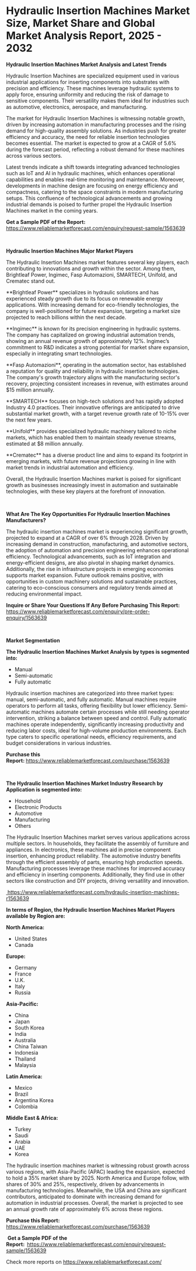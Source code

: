 <p><h1>Hydraulic Insertion Machines Market Size, Market Share and Global Market Analysis Report, 2025 - 2032</h1></p><p><strong>Hydraulic Insertion Machines Market Analysis and Latest Trends</strong></p>
<p><p>Hydraulic Insertion Machines are specialized equipment used in various industrial applications for inserting components into substrates with precision and efficiency. These machines leverage hydraulic systems to apply force, ensuring uniformity and reducing the risk of damage to sensitive components. Their versatility makes them ideal for industries such as automotive, electronics, aerospace, and manufacturing.</p><p>The market for Hydraulic Insertion Machines is witnessing notable growth, driven by increasing automation in manufacturing processes and the rising demand for high-quality assembly solutions. As industries push for greater efficiency and accuracy, the need for reliable insertion technologies becomes essential. The market is expected to grow at a CAGR of 5.6% during the forecast period, reflecting a robust demand for these machines across various sectors.</p><p>Latest trends indicate a shift towards integrating advanced technologies such as IoT and AI in hydraulic machines, which enhances operational capabilities and enables real-time monitoring and maintenance. Moreover, developments in machine design are focusing on energy efficiency and compactness, catering to the space constraints in modern manufacturing setups. This confluence of technological advancements and growing industrial demands is poised to further propel the Hydraulic Insertion Machines market in the coming years.</p></p>
<p><strong>Get a Sample PDF of the Report:&nbsp;</strong> <a href="https://www.reliablemarketforecast.com/enquiry/request-sample/1563639?utm_campaign=3327&utm_medium=2&utm_source=Github&utm_content=ia&utm_term=11042025&utm_id=hydraulic-insertion-machines">https://www.reliablemarketforecast.com/enquiry/request-sample/1563639</a></p>
<p>&nbsp;</p>
<p><strong>Hydraulic Insertion Machines Major Market Players</strong></p>
<p><p>The Hydraulic Insertion Machines market features several key players, each contributing to innovations and growth within the sector. Among them, Brightleaf Power, Ingimec, Fasp Automazioni, SMARTECH, Unifold, and Crematec stand out.</p><p>**Brightleaf Power** specializes in hydraulic solutions and has experienced steady growth due to its focus on renewable energy applications. With increasing demand for eco-friendly technologies, the company is well-positioned for future expansion, targeting a market size projected to reach billions within the next decade.</p><p>**Ingimec** is known for its precision engineering in hydraulic systems. The company has capitalized on growing industrial automation trends, showing an annual revenue growth of approximately 12%. Ingimec’s commitment to R&D indicates a strong potential for market share expansion, especially in integrating smart technologies.</p><p>**Fasp Automazioni**, operating in the automation sector, has established a reputation for quality and reliability in hydraulic insertion technologies. The company's growth trajectory aligns with the manufacturing sector's recovery, projecting consistent increases in revenue, with estimates around $15 million annually.</p><p>**SMARTECH** focuses on high-tech solutions and has rapidly adopted Industry 4.0 practices. Their innovative offerings are anticipated to drive substantial market growth, with a target revenue growth rate of 10-15% over the next few years.</p><p>**Unifold** provides specialized hydraulic machinery tailored to niche markets, which has enabled them to maintain steady revenue streams, estimated at $8 million annually. </p><p>**Crematec** has a diverse product line and aims to expand its footprint in emerging markets, with future revenue projections growing in line with market trends in industrial automation and efficiency.</p><p>Overall, the Hydraulic Insertion Machines market is poised for significant growth as businesses increasingly invest in automation and sustainable technologies, with these key players at the forefront of innovation.</p></p>
<p>&nbsp;</p>
<p><strong>What Are The Key Opportunities For Hydraulic Insertion Machines Manufacturers?</strong></p>
<p><p>The hydraulic insertion machines market is experiencing significant growth, projected to expand at a CAGR of over 6% through 2028. Driven by increasing demand in construction, manufacturing, and automotive sectors, the adoption of automation and precision engineering enhances operational efficiency. Technological advancements, such as IoT integration and energy-efficient designs, are also pivotal in shaping market dynamics. Additionally, the rise in infrastructure projects in emerging economies supports market expansion. Future outlook remains positive, with opportunities in custom machinery solutions and sustainable practices, catering to eco-conscious consumers and regulatory trends aimed at reducing environmental impact.</p></p>
<p><strong>Inquire or Share Your Questions If Any Before Purchasing This Report:</strong> <a href="https://www.reliablemarketforecast.com/enquiry/pre-order-enquiry/1563639?utm_campaign=3327&utm_medium=2&utm_source=Github&utm_content=ia&utm_term=11042025&utm_id=hydraulic-insertion-machines">https://www.reliablemarketforecast.com/enquiry/pre-order-enquiry/1563639</a></p>
<p>&nbsp;</p>
<p><strong>Market Segmentation</strong></p>
<p><strong>The Hydraulic Insertion Machines Market Analysis by types is segmented into:</strong></p>
<p><ul><li>Manual</li><li>Semi-automatic</li><li>Fully automatic</li></ul></p>
<p><p>Hydraulic insertion machines are categorized into three market types: manual, semi-automatic, and fully automatic. Manual machines require operators to perform all tasks, offering flexibility but lower efficiency. Semi-automatic machines automate certain processes while still needing operator intervention, striking a balance between speed and control. Fully automatic machines operate independently, significantly increasing productivity and reducing labor costs, ideal for high-volume production environments. Each type caters to specific operational needs, efficiency requirements, and budget considerations in various industries.</p></p>
<p><strong>Purchase this Report:&nbsp;</strong><a href="https://www.reliablemarketforecast.com/purchase/1563639?utm_campaign=3327&utm_medium=2&utm_source=Github&utm_content=ia&utm_term=11042025&utm_id=hydraulic-insertion-machines">https://www.reliablemarketforecast.com/purchase/1563639</a></p>
<p>&nbsp;</p>
<p><strong>The Hydraulic Insertion Machines Market Industry Research by Application is segmented into:</strong></p>
<p><ul><li>Household</li><li>Electronic Products</li><li>Automotive</li><li>Manufacturing</li><li>Others</li></ul></p>
<p><p>The Hydraulic Insertion Machines market serves various applications across multiple sectors. In households, they facilitate the assembly of furniture and appliances. In electronics, these machines aid in precise component insertion, enhancing product reliability. The automotive industry benefits through the efficient assembly of parts, ensuring high production speeds. Manufacturing processes leverage these machines for improved accuracy and efficiency in inserting components. Additionally, they find use in other sectors like construction and DIY projects, driving versatility and innovation.</p></p>
<p><a href="https://www.reliablemarketforecast.com/hydraulic-insertion-machines-r1563639?utm_campaign=3327&utm_medium=2&utm_source=Github&utm_content=ia&utm_term=11042025&utm_id=hydraulic-insertion-machines">&nbsp;https://www.reliablemarketforecast.com/hydraulic-insertion-machines-r1563639</a></p>
<p><strong>In terms of Region, the Hydraulic Insertion Machines Market Players available by Region are:</strong></p>
<p>
    <p> <strong> North America: </strong>
        <ul>
            <li>United States</li>
            <li>Canada</li>
        </ul>
        </p> 
    <p> <strong> Europe: </strong>
        <ul>
            <li>Germany</li>
            <li>France</li>
            <li>U.K.</li>
            <li>Italy</li>
            <li>Russia</li>
        </ul>
        </p> 
    <p> <strong> Asia-Pacific: </strong>
        <ul>
            <li>China</li>
            <li>Japan</li>
            <li>South Korea</li>
            <li>India</li>
            <li>Australia</li>
            <li>China Taiwan</li>
            <li>Indonesia</li>
            <li>Thailand</li>
            <li>Malaysia</li>
        </ul>
        </p> 
    <p> <strong> Latin America: </strong>
        <ul>
            <li>Mexico</li>
            <li>Brazil</li>
            <li>Argentina Korea</li>
            <li>Colombia</li>
        </ul>
        </p> 
    <p> <strong> Middle East & Africa: </strong>
        <ul>
            <li>Turkey</li>
            <li>Saudi</li>
            <li>Arabia</li>
            <li>UAE</li>
            <li>Korea</li>
        </ul>
    </p>
    </p>
<p><p>The hydraulic insertion machines market is witnessing robust growth across various regions, with Asia-Pacific (APAC) leading the expansion, expected to hold a 35% market share by 2025. North America and Europe follow, with shares of 30% and 25%, respectively, driven by advancements in manufacturing technologies. Meanwhile, the USA and China are significant contributors, anticipated to dominate with increasing demand for automation in industrial processes. Overall, the market is projected to see an annual growth rate of approximately 6% across these regions.</p></p>
<p><strong>Purchase this Report: </strong><a href="https://www.reliablemarketforecast.com/purchase/1563639?utm_campaign=3327&utm_medium=2&utm_source=Github&utm_content=ia&utm_term=11042025&utm_id=hydraulic-insertion-machines">https://www.reliablemarketforecast.com/purchase/1563639</a></p>
<p>&nbsp;<strong>Get a Sample PDF of the Report:&nbsp;&nbsp;</strong><a href="https://www.reliablemarketforecast.com/enquiry/request-sample/1563639?utm_campaign=3327&utm_medium=2&utm_source=Github&utm_content=ia&utm_term=11042025&utm_id=hydraulic-insertion-machines">https://www.reliablemarketforecast.com/enquiry/request-sample/1563639</a></p>
<p><strong></strong></p>
<p>Check more reports on <a href="https://www.reliablemarketforecast.com/?utm_campaign=3327&utm_medium=2&utm_source=Github&utm_content=ia&utm_term=11042025&utm_id=hydraulic-insertion-machines">https://www.reliablemarketforecast.com/</a></p>